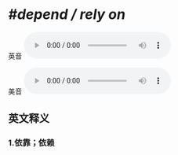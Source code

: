 # ***\#depend / rely on*** 
英音
<audio src="./media/depend on  rely on1_AAC.aac" controls="controls"></audio>

美音
<audio src="./media/depend   rely on2_AAC.aac" controls="controls"></audio>



  

英文释义
---
### 1.**依靠；依赖**  


